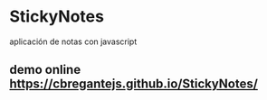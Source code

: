 # StickyNotes
aplicación de notas con javascript

## demo online https://cbregantejs.github.io/StickyNotes/
